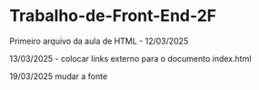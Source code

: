 # Trabalho-de-Front-End-2F
Primeiro arquivo da aula de HTML - 12/03/2025

13/03/2025 - colocar links externo para o documento index.html

19/03/2025 mudar a fonte
